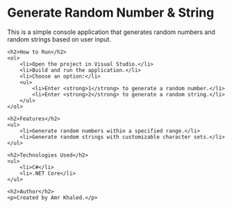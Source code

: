<!DOCTYPE html>
<html lang="en">
<head>
    <meta charset="UTF-8">
    <meta name="viewport" content="width=device-width, initial-scale=1.0">
    <title>README</title>
</head>
<body>
    <h1>Generate Random Number & String</h1>
    <p>This is a simple console application that generates random numbers and random strings based on user input.</p>
    
    <h2>How to Run</h2>
    <ol>
        <li>Open the project in Visual Studio.</li>
        <li>Build and run the application.</li>
        <li>Choose an option:</li>
        <ul>
            <li>Enter <strong>1</strong> to generate a random number.</li>
            <li>Enter <strong>2</strong> to generate a random string.</li>
        </ul>
    </ol>

    <h2>Features</h2>
    <ul>
        <li>Generate random numbers within a specified range.</li>
        <li>Generate random strings with customizable character sets.</li>
    </ul>

    <h2>Technologies Used</h2>
    <ul>
        <li>C#</li>
        <li>.NET Core</li>
    </ul>

    <h2>Author</h2>
    <p>Created by Amr Khaled.</p>
</body>
</html>
